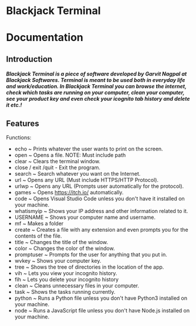 # Blackjack Terminal
# Documentation

## Introduction
##### Blackjack Terminal is a piece of software developed by Garvit Nagpal at Blackjack Softwares. Terminal is meant to be used both in everyday life and work/education. In Blackjack Terminal you can browse the internet, check which tasks are running on your computer, clean your computer, see your product key and even check your icognito tab history and delete it etc.!    
## Features


Functions: 

- echo ~ Prints whatever the user wants to print on the screen.
- open ~ Opens a file. NOTE: Must include path
- clear ~ Clears the terminal window.
- close / exit /quit - Exit the program.
- search ~ Search whatever you want on the Internet.
- url ~ Opens any URL (Must include HTTPS/HTTP Protocol).
- urlwp ~ Opens any URL (Prompts user automatically for the protocol).
- games ~ Opens https://itch.io/ automatically.
- code ~ Opens Visual Studio Code unless you don't have it installed on your machine.
- whatismyip ~ Shows your IP address and other information related to it.
- USERNAME ~ Shows your computer name and username.
- mf ~ Makes a folder
- create ~ Creates a file with any extension and even prompts you for the contents of the file.
- title ~ Changes the title of the window.
- color ~ Changes the color of the window.
- promptuser ~ Prompts for the user for anything that you put in.
- wvkey ~ Shows your computer key.
- tree ~ Shows the tree of directories in the location of the app.
- vih ~ Lets you view your incognito history.
- fih ~ Lets you delete your incognito history
- clean ~ Cleans unnecessary files in your computer.
- task ~ Shows the tasks running currently.
- python ~ Runs a Python file unless you don't have Python3 installed on your machine. 
- node ~ Runs a JavaScript file unless you don't have Node.js installed on your machine.

